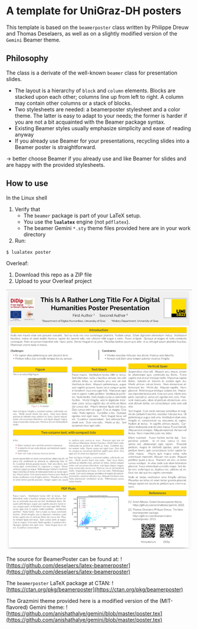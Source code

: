 # A template for UniGraz-DH posters

This template is based on the `beamerposter` class written by Philippe Dreuw and Thomas Deselaers, as well as on a slightly modified version of the `Gemini` Beamer theme.


## Philosophy

The class is a derivate of the well-known `beamer` class for presentation slides.
+ The layout is a hierarchy of `block` and `column` elements. Blocks are stacked upon each other; columns line up from left to right.  A column may contain other columns or a stack of blocks.
+ Two stylesheets are needed: a beamerposter stylesheet and a color theme. The latter is easy to adapt to your needs; the former is harder if you are not a bit acquainted with the Beamer package syntax.
+ Existing Beamer styles usually emphasize simplicity and ease of reading anyway
+ If you already use Beamer for your presentations, recycling slides into a Beamer poster is straightforward.

 $\to$ better choose Beamer if you already use and like Beamer for slides and are happy with the provided stylesheets.


## How to use

In the Linux shell

1. Verify that
   + The `beamer` package is part of your LaTeX setup.
   + You use the **`lualatex`** engine (not `pdflatex`).
   + The beamer Gemini `*.sty` theme files provided here are in your work directory
2. Run:

```
$ lualatex poster
```

Overleaf:

1. Download this repo as a ZIP file
2. Upload to your Overleaf project


![Poster example](poster_example.png)


The source for BeamerPoster can be found at:
![https://github.com/deselaers/latex-beamerposter](https://github.com/deselaers/latex-beamerposter)

The `beamerposter` LaTeX package at CTAN:
![https://ctan.org/pkg/beamerposter](https://ctan.org/pkg/beamerposter)

The Grazmini theme provided here is a modified version of the (MIT-flavored) Gemini theme:
![https://github.com/anishathalye/gemini/blob/master/poster.tex](https://github.com/anishathalye/gemini/blob/master/poster.tex)

